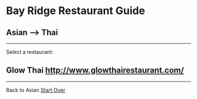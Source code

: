 # Bay Ridge Restaurant Guide
## Asian --> Thai
---
Select a restaurant:
## Glow Thai http://www.glowthairestaurant.com/
---
Back to Asian
[Start Over](../home.md)